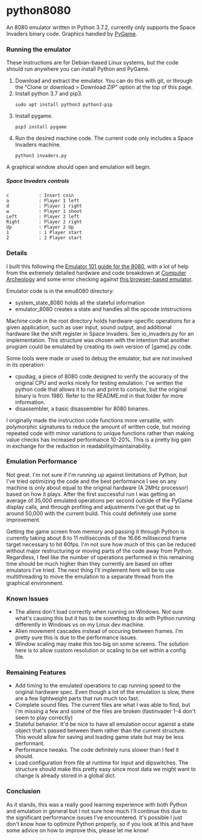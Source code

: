 # python8080
An 8080 emulator written in Python 3.7.2, currently only supports the Space Invaders binary code. Graphics handled by [PyGame](https://www.pygame.org/).

### Running the emulator
These instructions are for Debian-based Linux systems, but the code should run anywhere you can install Python and PyGame.

1. Download and extract the emulator. You can do this with git, or through the "Clone or download > Download ZIP" option at the top of this page.
1. Install python 3.7 and pip3.
    ```
    sudo apt install python3 python3-pip
    ```
2. Install pygame.
    ```
    pip3 install pygame
    ```
3. Run the desired machine code. The current code only includes a Space Invaders machine.
    ```
    python3 invaders.py
    ```
A graphical window should open and emulation will begin.

##### Space Invaders controls
    c           : Insert coin
    a           : Player 1 left
    d           : Player 1 right
    w           : Player 1 shoot
    Left        : Player 2 left
    Right       : Player 2 right
    Up          : Player 2 Up
    1           : 1 Player start
    2           : 2 Player start

### Details
I built this following the [Emulator 101 guide for the 8080](http://www.emulator101.com/), with a lot of help from the extremely detailed hardware and code breakdown at [Computer Archeology](http://computerarcheology.com/Arcade/SpaceInvaders/) and some error checking against [this browser-based emulator](https://bluishcoder.co.nz/js8080/).

Emulator code is in the emu8080 directory:
- system_state_8080 holds all the stateful information
- emulator_8080 creates a state and handles all the opcode intstructions

Machine code in the root directory holds hardware-specific operations for a given application, such as user input, sound output, and additional hardware like the shift register in Space Invaders. See io_invaders.py for an implementation. This structure was chosen with the intention that another program could be emulated by creating its own version of [game].py code.

Some tools were made or used to debug the emulator, but are not involved in its operation:
- cpudiag, a piece of 8080 code designed to verify the accuracy of the original CPU and works nicely for testing emulation. I've written the python code that allows it to run and print to console, but the original binary is from 1980. Refer to the README.md in that folder for more information.
- disassembler, a basic disassembler for 8080 binaries.

I originally made the instruction code functions more versatile, with polymorphic signatures to reduce the amount of written code, but moving repeated code with minor variations to unique functions rather than making value checks has increased performance 10-20%. This is a pretty big gain in exchange for the reduction in readability/maintainability.

### Emulation Performance
Not great. I'm not sure if I'm running up against limitations of Python, but I've tried optimizing the code and the best performance I see on any machine is only about equal to the original hardware (A 2MHz processor) based on how it plays. After the first successful run I was getting an average of 35,000 emulated operations per second outside of the PyGame display calls, and through profiling and adjustments I've got that up to around 50,000 with the current build. This could definitely use some improvement.

Getting the game screen from memory and passing it through Python is currently taking about 8 to 11 milliseconds of the 16.66 millisecond frame target necessary to hit 60fps. I'm not sure how much of this can be reduced without major restructuring or moving parts of the code away from Python. Regardless, I feel like the number of operations performed in this remaining time should be much higher than they currently are based on other emulators I've tried. The next thing I'll implement here will be to use multithreading to move the emulation to a separate thread from the graphical environment.

### Known Issues
- The aliens don't load correctly when running on Windows. Not sure what's causing this but it has to be something to do with Python running differently in Windows vs on my Linux dev machine.
- Alien movement cascades instead of occuring between frames. I'm pretty sure this is due to the performance issues.
- Window scaling may make this too big on some screens. The solution here is to allow custom resolution or scaling to be set within a config file.

### Remaining Features
- Add timing to the emulated operations to cap running speed to the original hardware spec. Even though a lot of the emulation is slow, there are a few lightweight parts that run much too fast.
- Complete sound files. The current files are what I was able to find, but I'm missing a few and some of the files are broken (fastinvader 1-4 don't seem to play correctly)
- Stateful behavior. It'd be nice to have all emulation occur against a state object that's passed between them rather than the current structure. This would allow for saving and loading game state but may be less performant.
- Performance tweaks. The code definitely runs slower than I feel it should.
- Load configuration from file at runtime for input and dipswitches. The structure should make this pretty easy since most data we might want to change is already stored in a global dict.

### Conclusion
As it stands, this was a really good learning experience with both Python and emulation in general but I not sure how much I'll continue this due to the significant performance issues I've encountered. It's possible I just don't know how to optimize Python properly, so if you look at this and have some advice on how to improve this, please let me know!
